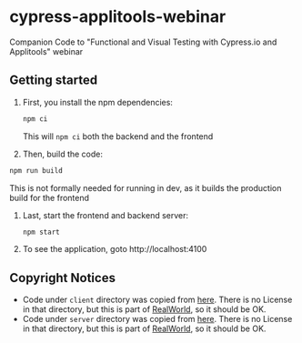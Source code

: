 # cypress-applitools-webinar

Companion Code to "Functional and Visual Testing with Cypress.io and Applitools" webinar

## Getting started

1. First, you install the npm dependencies:

   ```sh
   npm ci
   ```

   This will `npm ci` both the backend and the frontend

1. Then, build the code:

```sh
npm run build
```

This is not formally needed for running in dev, as it builds the production build for the frontend

1. Last, start the frontend and backend server:

   ```sh
   npm start
   ```

1. To see the application, goto http://localhost:4100

## Copyright Notices

- Code under `client` directory was copied from [here](https://github.com/gothinkster/react-redux-realworld-example-app).
  There is no License in that directory, but this is part of [RealWorld](https://github.com/gothinkster/realworld),
  so it should be OK.
- Code under `server` directory was copied from [here](https://github.com/devinivy/hapipal-realworld-example-app).
  There is no License in that directory, but this is part of [RealWorld](https://github.com/gothinkster/realworld),
  so it should be OK.
